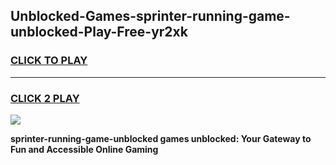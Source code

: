 
## Unblocked-Games-sprinter-running-game-unblocked-Play-Free-yr2xk
<h3>
<a href="https://premium76.site?title=sprinter-running-game-unblocked&ref=12A">CLICK TO PLAY</a></h3>
<hr>

<h3>
<a href="https://premium76.site?title=sprinter-running-game-unblocked&ref=12A">CLICK 2 PLAY</a>
  
</h3>

<a href="https://premium76.site?title=sprinter-running-game-unblocked&ref=12A"><img src="https://clearcache.store/games.png"></a>


**sprinter-running-game-unblocked games unblocked: Your Gateway to Fun and Accessible Online Gaming**

